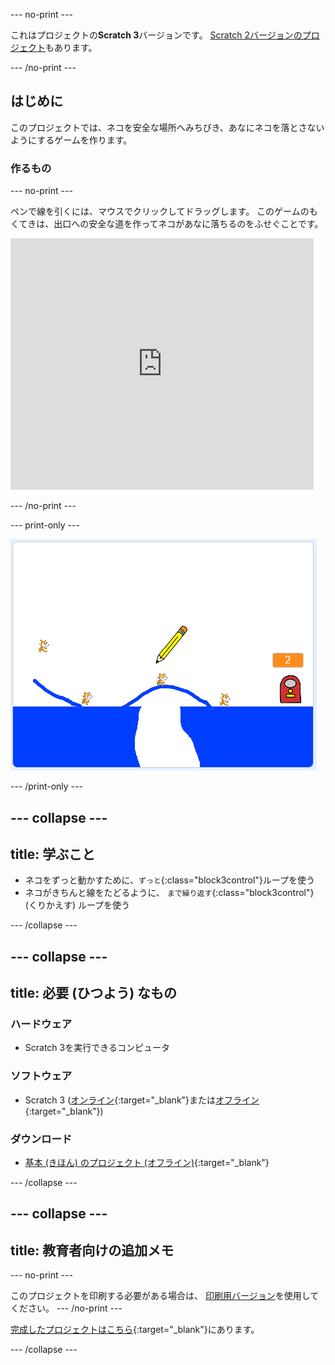 \--- no-print \---

これはプロジェクトの**Scratch 3**バージョンです。 [Scratch 2バージョンのプロジェクト](https://projects.raspberrypi.org/en/projects/cats-scratch2)もあります。

\--- /no-print \---

## はじめに

このプロジェクトでは、ネコを安全な場所へみちびき、あなにネコを落とさないようにするゲームを作ります。

### 作るもの

\--- no-print \---

ペンで線を引くには、マウスでクリックしてドラッグします。 このゲームのもくてきは、出口への安全な道を作ってネコがあなに落ちるのをふせぐことです。

<div class="scratch-preview">
  <iframe allowtransparency="true" width="485" height="402" src="https://scratch.mit.edu/projects/embed/253667883/?autostart=false" frameborder="0" scrolling="no"></iframe>
</div>

\--- /no-print \---

\--- print-only \---

![ネコ！(かんせい)](images/cats-finished.png)

\--- /print-only \---

## \--- collapse \---

## title: 学ぶこと

+ ネコをずっと動かすために、`ずっと`{:class="block3control"}ループを使う
+ ネコがきちんと線をたどるように、 `まで繰り返す`{:class="block3control"} (くりかえす) ループを使う

\--- /collapse \---

## \--- collapse \---

## title: 必要 (ひつよう) なもの

### ハードウェア

+ Scratch 3を実行できるコンピュータ

### ソフトウェア

+ Scratch 3 ([オンライン](http://rpf.io/scratchon){:target="_blank"}または[オフライン](http://rpf.io/scratchoff){:target="_blank"})

### ダウンロード

+ [基本 (きほん) のプロジェクト (オフライン)](http://rpf.io/p/en/cats-go){:target="_blank"}

\--- /collapse \---

## \--- collapse \---

## title: 教育者向けの追加メモ

\--- no-print \---

このプロジェクトを印刷する必要がある場合は、 [印刷用バージョン](https://projects.raspberrypi.org/en/projects/cats/print)を使用してください。 \--- /no-print \---

[完成したプロジェクトはこちら](http://rpf.io/p/en/cats-get){:target="_blank"}にあります。

\--- /collapse \---